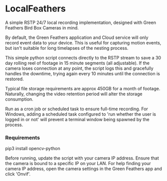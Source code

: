 # LocalFeathers
A simple RSTP 24/7 local recording implementation, designed with Green Feathers Bird Box Cameras in mind.

By default, the Green Feathers application and Cloud service will only record event data to your device. This is useful for capturing motion events, but isn't suitable for long timelapses of the nesting process.

This simple python script connects directly to the RSTP stream to save a 30 day rolling reel of footage in 15 minute segments (all adjustable). If the camera loses connection at any point, the script logs this and gracefully handles the downtime, trying again every 10 minutes until the connection is restored.

Typical file storage requirements are approx 450GB for a month of footage. Naturally, changing the video retention period will alter the storage consumption.

Run as a cron job or scheduled task to ensure full-time recording. For Windows, adding a scheduled task configured to 'run whether the user is logged in or not' will prevent a terminal window being spawned by the process.

### Requirements
pip3 install opencv-python

Before running, update the script with your camera IP address. Ensure that the camera is bound to a specific IP on your LAN. For help finding your camera IP address, open the camera settings in the Green Feathers app and click 'Onvif'.
